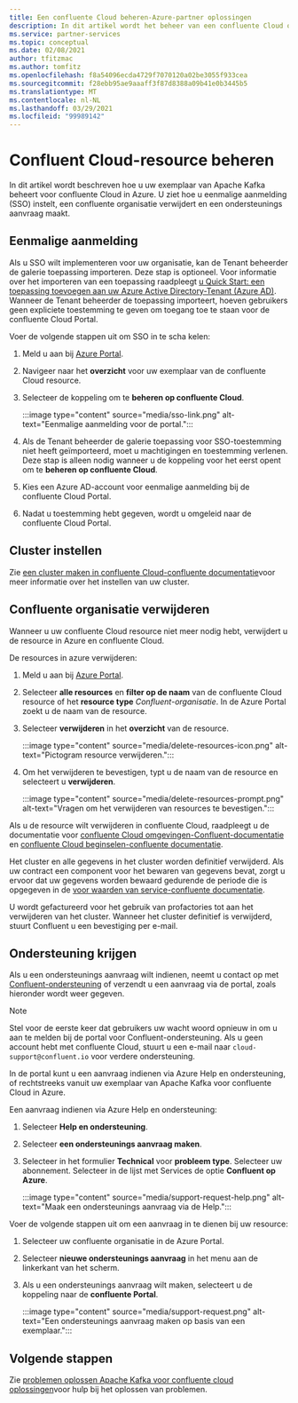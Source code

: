 ```yaml
---
title: Een confluente Cloud beheren-Azure-partner oplossingen
description: In dit artikel wordt het beheer van een confluente Cloud op de Azure Portal beschreven. Eenmalige aanmelding instellen, een confluente organisatie verwijderen en ondersteuning krijgen.
ms.service: partner-services
ms.topic: conceptual
ms.date: 02/08/2021
author: tfitzmac
ms.author: tomfitz
ms.openlocfilehash: f8a54096ecda4729f7070120a02be3055f933cea
ms.sourcegitcommit: f28ebb95ae9aaaff3f87d8388a09b41e0b3445b5
ms.translationtype: MT
ms.contentlocale: nl-NL
ms.lasthandoff: 03/29/2021
ms.locfileid: "99989142"
---
```

# <a name="manage-the-confluent-cloud-resource"></a>Confluent Cloud-resource beheren

In dit artikel wordt beschreven hoe u uw exemplaar van Apache Kafka beheert voor confluente Cloud in Azure. U ziet hoe u eenmalige aanmelding (SSO) instelt, een confluente organisatie verwijdert en een ondersteunings aanvraag maakt.

## <a name="single-sign-on"></a>Eenmalige aanmelding

Als u SSO wilt implementeren voor uw organisatie, kan de Tenant beheerder de galerie toepassing importeren. Deze stap is optioneel. Voor informatie over het importeren van een toepassing raadpleegt [u Quick Start: een toepassing toevoegen aan uw Azure Active Directory-Tenant (Azure AD)](../../active-directory/manage-apps/add-application-portal.md). Wanneer de Tenant beheerder de toepassing importeert, hoeven gebruikers geen expliciete toestemming te geven om toegang toe te staan voor de confluente Cloud Portal.

Voer de volgende stappen uit om SSO in te scha kelen:

1. Meld u aan bij [Azure Portal](https://portal.azure.com).
1. Navigeer naar het **overzicht** voor uw exemplaar van de confluente Cloud resource.
1. Selecteer de koppeling om te **beheren op confluente Cloud**.

   :::image type="content" source="media/sso-link.png" alt-text="Eenmalige aanmelding voor de portal.":::

1. Als de Tenant beheerder de galerie toepassing voor SSO-toestemming niet heeft geïmporteerd, moet u machtigingen en toestemming verlenen. Deze stap is alleen nodig wanneer u de koppeling voor het eerst opent om te **beheren op confluente Cloud**.
1. Kies een Azure AD-account voor eenmalige aanmelding bij de confluente Cloud Portal.
1. Nadat u toestemming hebt gegeven, wordt u omgeleid naar de confluente Cloud Portal.

## <a name="set-up-cluster"></a>Cluster instellen

Zie [een cluster maken in confluente Cloud-confluente documentatie](https://docs.confluent.io/cloud/current/clusters/create-cluster.html)voor meer informatie over het instellen van uw cluster.

## <a name="delete-confluent-organization"></a>Confluente organisatie verwijderen

Wanneer u uw confluente Cloud resource niet meer nodig hebt, verwijdert u de resource in Azure en confluente Cloud.

De resources in azure verwijderen:

1. Meld u aan bij [Azure Portal](https://portal.azure.com).
1. Selecteer **alle resources** en **filter op de naam** van de confluente Cloud resource of het **resource type** _Confluent-organisatie_. In de Azure Portal zoekt u de naam van de resource.
1. Selecteer **verwijderen** in het **overzicht** van de resource.

    :::image type="content" source="media/delete-resources-icon.png" alt-text="Pictogram resource verwijderen.":::

1. Om het verwijderen te bevestigen, typt u de naam van de resource en selecteert u **verwijderen**.

    :::image type="content" source="media/delete-resources-prompt.png" alt-text="Vragen om het verwijderen van resources te bevestigen.":::

Als u de resource wilt verwijderen in confluente Cloud, raadpleegt u de documentatie voor [confluente Cloud omgevingen-Confluent-documentatie](https://docs.confluent.io/current/cloud/using/environments.html) en [confluente Cloud beginselen-confluente documentatie](https://docs.confluent.io/current/cloud/using/cloud-basics.html).

Het cluster en alle gegevens in het cluster worden definitief verwijderd. Als uw contract een component voor het bewaren van gegevens bevat, zorgt u ervoor dat uw gegevens worden bewaard gedurende de periode die is opgegeven in de [voor waarden van service-confluente documentatie](https://www.confluent.io/confluent-cloud-tos).

U wordt gefactureerd voor het gebruik van profactories tot aan het verwijderen van het cluster. Wanneer het cluster definitief is verwijderd, stuurt Confluent u een bevestiging per e-mail.

## <a name="get-support"></a>Ondersteuning krijgen

Als u een ondersteunings aanvraag wilt indienen, neemt u contact op met [Confluent-ondersteuning](https://support.confluent.io) of verzendt u een aanvraag via de portal, zoals hieronder wordt weer gegeven.

> [!NOTE]
> Stel voor de eerste keer dat gebruikers uw wacht woord opnieuw in om u aan te melden bij de portal voor Confluent-ondersteuning. Als u geen account hebt met confluente Cloud, stuurt u een e-mail naar `cloud-support@confluent.io` voor verdere ondersteuning.

In de portal kunt u een aanvraag indienen via Azure Help en ondersteuning, of rechtstreeks vanuit uw exemplaar van Apache Kafka voor confluente Cloud in Azure.

Een aanvraag indienen via Azure Help en ondersteuning:

1. Selecteer **Help en ondersteuning**.
1. Selecteer **een ondersteunings aanvraag maken**.
1. Selecteer in het formulier **Technical** voor **probleem type**. Selecteer uw abonnement. Selecteer in de lijst met Services de optie **Confluent op Azure**.

    :::image type="content" source="media/support-request-help.png" alt-text="Maak een ondersteunings aanvraag via de Help.":::

Voer de volgende stappen uit om een aanvraag in te dienen bij uw resource:

1. Selecteer uw confluente organisatie in de Azure Portal.
1. Selecteer **nieuwe ondersteunings aanvraag** in het menu aan de linkerkant van het scherm.
1. Als u een ondersteunings aanvraag wilt maken, selecteert u de koppeling naar de **confluente Portal**.

    :::image type="content" source="media/support-request.png" alt-text="Een ondersteunings aanvraag maken op basis van een exemplaar.":::

## <a name="next-steps"></a>Volgende stappen

Zie [problemen oplossen Apache Kafka voor confluente cloud oplossingen](troubleshoot.md)voor hulp bij het oplossen van problemen.
